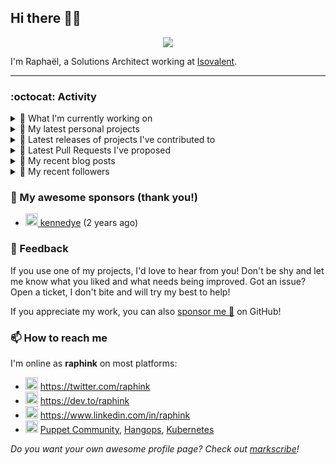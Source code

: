 ## Hi there 👋🏼


<p align="center">
  <a href="https://github.com/ryo-ma/github-profile-trophy"><img src="https://github-profile-trophy.vercel.app/?username=raphink&theme=darkhub&margin-w=15&margin-h=15&no-frame=true&column=5"/></a>
</p>


I'm Raphaël, a Solutions Architect working at [Isovalent](https://github.com/isovalent).

<hr />


### :octocat: Activity

<details>
<summary>👷 What I'm currently working on</summary>

- [raphink/CV](https://github.com/raphink/CV) - My CV in both LaTeX &amp; web/ajax formats (2 days ago)
- [raphink/rebel-base](https://github.com/raphink/rebel-base) - rebel-base (4 weeks ago)
- [raphink/dotfiles](https://github.com/raphink/dotfiles) -  (1 month ago)
- [cilium/cilium](https://github.com/cilium/cilium) - eBPF-based Networking, Security, and Observability (3 months ago)
- [cilium/cilium-cli](https://github.com/cilium/cilium-cli) - CLI to install, manage &amp; troubleshoot Kubernetes clusters running Cilium (3 months ago)
</details>

<details>
<summary>🌱 My latest personal projects</summary>

- [raphink/rebel-base](https://github.com/raphink/rebel-base) - rebel-base
- [raphink/localhost-run-proxy](https://github.com/raphink/localhost-run-proxy) - 
- [raphink/dotfiles](https://github.com/raphink/dotfiles) - 
- [raphink/applicationsets-demo](https://github.com/raphink/applicationsets-demo) - 
- [raphink/lettres_1870](https://github.com/raphink/lettres_1870) - ✉ Un site publiant une collection de lettres envoyées de Paris en 1870-1871
</details>

<details>
<summary>🔭 Latest releases of projects I've contributed to</summary>

- [cilium/cilium](https://github.com/cilium/cilium) ([v1.10.17](https://github.com/cilium/cilium/releases/tag/v1.10.17), today) - eBPF-based Networking, Security, and Observability
- [camptocamp/devops-stack](https://github.com/camptocamp/devops-stack) ([v0.60.2](https://github.com/camptocamp/devops-stack/releases/tag/v0.60.2), 2 days ago) - 🌊 An all-in-one Kubernetes ☸ stack using Argo CD 🐙 and Terraform as base components
- [cilium/cilium-cli](https://github.com/cilium/cilium-cli) ([v0.12.7](https://github.com/cilium/cilium-cli/releases/tag/v0.12.7), 4 days ago) - CLI to install, manage &amp; troubleshoot Kubernetes clusters running Cilium
- [puppetlabs/puppetserver-helm-chart](https://github.com/puppetlabs/puppetserver-helm-chart) ([v6.8.0](https://github.com/puppetlabs/puppetserver-helm-chart/releases/tag/v6.8.0), 1 week ago) -  The Helm Chart for Puppet Server
- [cilium/tetragon](https://github.com/cilium/tetragon) ([v0.8.3](https://github.com/cilium/tetragon/releases/tag/v0.8.3), 4 weeks ago) - eBPF-based Security Observability and Runtime Enforcement
</details>

<details>
<summary>🔨 Latest Pull Requests I've proposed</summary>

</details>

<details>
<summary>📜 My recent blog posts</summary>

- [Towards a Modular DevOps Stack](https://dev.to/camptocamp-ops/towards-a-modular-devops-stack-257c) (8 months ago)
- [A 15-year Puppet Journey](https://dev.to/raphink/a-15-year-puppet-journey-4o39) (9 months ago)
- [How to allow dynamic Terraform Provider Configuration](https://dev.to/camptocamp-ops/how-to-allow-dynamic-terraform-provider-configuration-20ik) (2 years ago)
- [March Cloud Native Romandie Meetup](https://dev.to/camptocamp-ops/march-cloud-native-romandie-meetup-o2f) (2 years ago)
- [Immutability &amp; loose coupling: a match made in heaven](https://dev.to/camptocamp-ops/immutability-loose-coupling-a-match-made-in-heaven-37kl) (2 years ago)
</details>

<details>
<summary>👥 My recent followers</summary>

- [<img src="https://avatars.githubusercontent.com/u/86061594?u=ff14619adc96eab3766c93d3c81687cc9fa86112&amp;v=4" height="20"/> obaranov1](https://github.com/obaranov1)
- [<img src="https://avatars.githubusercontent.com/u/14153276?u=d51cc316b87c7e5ef4d2d4c7af6de9a55cc56840&amp;v=4" height="20"/> david-kariuki](https://github.com/david-kariuki)
- [<img src="https://avatars.githubusercontent.com/u/7089550?u=ead184cf975e36e73a12f2a3fad647f0306ea928&amp;v=4" height="20"/> thewayma](https://github.com/thewayma)
- [<img src="https://avatars.githubusercontent.com/u/6509565?u=94feea465e558a5af5bcfc29561968d21748f8c5&amp;v=4" height="20"/> gamemann](https://github.com/gamemann)
- [<img src="https://avatars.githubusercontent.com/u/109592669?v=4" height="20"/> paffseb](https://github.com/paffseb)
</details>


### 💚 My awesome sponsors (thank you!)

- [<img src="https://avatars.githubusercontent.com/u/1110127?v=4" height="20"/> kennedye](https://github.com/kennedye) (2 years ago)


### 💬 Feedback

If you use one of my projects, I'd love to hear from you!
Don't be shy and let me know what you liked and what needs being improved.
Got an issue? Open a ticket, I don't bite and will try my best to help!

If you appreciate my work, you can also [sponsor me 💚](https://github.com/sponsors/raphink) on GitHub!


### 📫 How to reach me

I'm online as **raphink** on most platforms:

- <img src="https://raw.githubusercontent.com/FortAwesome/Font-Awesome/master/svgs/brands/twitter.svg" width="20" alt="Twitter" /> https://twitter.com/raphink
- <img src="https://raw.githubusercontent.com/FortAwesome/Font-Awesome/master/svgs/brands/dev.svg" width="20" alt="Blog" /> https://dev.to/raphink
- <img src="https://raw.githubusercontent.com/FortAwesome/Font-Awesome/master/svgs/brands/linkedin.svg" width="20" alt="LinkedIn" /> https://www.linkedin.com/in/raphink
- <img src="https://raw.githubusercontent.com/FortAwesome/Font-Awesome/master/svgs/brands/slack.svg" width="20" alt="Slack" /> [Puppet Community](https://slack.puppet.com/), [Hangops](https://signup.hangops.com/), [Kubernetes](https://slack.k8s.io/)

*Do you want your own awesome profile page? Check out [markscribe](https://github.com/muesli/markscribe)!*
